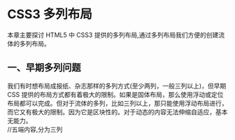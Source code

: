 # CSS3 多列布局 #
本章主要探讨 HTML5 中 CSS3 提供的多列布局,通过多列布局我们方便的创建流体的多列布局。
## 一、早期多列问题 ##
我们有时想布局成报纸、杂志那样的多列方式(至少两列，一般三列以上)，但早期 CSS 提供的布局方式都有着极大的限制。如果是固体布局，那么使用浮动或定位布局都可以完成。但对于流体的多列，比如三列以上，那只能使用浮动布局进行，而它又有极大的限制。因为它是区块性的。对于动态的内容无法伸缩自适应，基本无能力。<br>
//五端内容,分为三列
